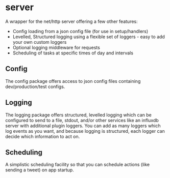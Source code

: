 # server
A wrapper for the net/http server offering a few other features:

* Config loading from a json config file (for use in setup/handlers)
* Levelled, Structured logging using a flexible set of loggers - easy to add your own custom loggers 
* Optional logging middleware for requests
* Scheduling of tasks at specific times of day and intervals

## Config 

The config package offers access to json config files containing dev/production/test configs. 

## Logging

The logging package offers structured, levelled logging which can be configured to send to a file, stdout, and/or other services like an influxdb server with additional plugin loggers. You can add as many loggers which log events as you want, and because logging is structured, each logger can decide which information to act on.

## Scheduling

A simplistic scheduling facility so that you can schedule actions (like sending a tweet) on app startup. 
